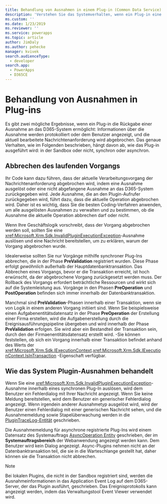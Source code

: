 ```yaml
---
title: Behandlung von Ausnahmen in einem Plug-in (Common Data Service) | Microsoft Docs
description: 'Verstehen Sie das Systemverhalten, wenn ein Plug-in eine Ausnahme an den Aufrufer zurückgibt.'
ms.custom: ''
ms.date: 1/23/2019
ms.reviewer: ''
ms.service: powerapps
ms.topic: article
author: JimDaly
ms.author: pehecke
manager: kvivek
search.audienceType:
  - developer
search.app:
  - PowerApps
  - D365CE
---
```

# <a name="handle-exceptions-in-plug-ins"></a>Behandlung von Ausnahmen in Plug-ins

Es gibt zwei mögliche Ergebnisse, wenn ein Plug-in die Rückgabe einer Ausnahme an das D365-System ermöglicht: Informationen über die Ausnahme werden protokolliert oder dem Benutzer angezeigt, und die aktuell bearbeitete Nachrichtenanforderung wird abgebrochen. Das genaue Verhalten, wie im Folgenden beschrieben, hängt davon ab, wie das Plug-in ausgeführt wird: in der Sandbox oder nicht, synchron oder asynchron.

<a name='cancelling-an-operation'></a>

## <a name="cancelling-the-current-operation"></a>Abbrechen des laufenden Vorgangs

Ihr Code kann dazu führen, dass der aktuelle Verarbeitungsvorgang der Nachrichtenanforderung abgebrochen wird, indem eine Ausnahme ausgelöst oder eine nicht abgefangene Ausnahme an das D365-System zurückgegeben wird. Jede Ausnahme, die an den Plugin-Aufrufer zurückgegeben wird, führt dazu, dass die aktuelle Operation abgebrochen wird. Daher ist es wichtig, dass Sie die besten Coding-Verfahren anwenden, um alle ausgelösten Ausnahmen zu verwalten und zu bestimmen, ob die Ausnahme die aktuelle Operation abbrechen darf oder nicht.

Wenn Ihre Geschäftslogik vorschreibt, dass der Vorgang abgebrochen werden soll, sollten Sie eine <xref:Microsoft.Xrm.Sdk.InvalidPluginExecutionException>-Ausnahme auslösen und eine Nachricht bereitstellen, um zu erklären, warum der Vorgang abgebrochen wurde.

Idealerweise sollten Sie nur Vorgänge mithilfe synchroner Plug-Ins abbrechen, die in der Phase **PreValidation** registriert wurden. Diese Phase erfolgt *gewöhnlich* außerhalb der Hauptdatenbanktransaktion. Das Abbrechen eines Vorgangs, bevor er die Transaktion erreicht, ist hoch erwünscht, da der abgebrochene Vorgang zurückgesetzt werden muss. Der Rollback des Vorgangs erfordert beträchtliche Ressourcen und wirkt sich auf die Systemleistung aus. Vorgänge in den Phasen **PreOperation** und **PostOperation** befinden sich immer innerhalb der Datenbanktransaktion.

Manchmal sind **PreValidation**-Phasen innerhalb einer Transaktion, wenn sie von Logik in einem anderen Vorgang initiiert sind. Wenn Sie beispielsweise einen Aufgabenentitätsdatensatz in der Phase **PreOperation** der Erstellung einer Firma erstellen, wird die Aufgabenerstellung durch die Ereignisausführungspipeline übergeben und wird innerhalb der Phase **PreValidation** erfolgen. Sie wird aber ein Bestandteil der Transaktion sein, durch den der Firmaenentitätsdatensatz erstellt wird. -Sie können feststellen, ob sich ein Vorgang innerhalb einer Transaktion befindet anhand des Werts der <xref:Microsoft.Xrm.Sdk.IExecutionContext>.<xref:Microsoft.Xrm.Sdk.IExecutionContext.IsInTransaction> -Eigenschaft verfügbar.

## <a name="how-the-system-handles-plug-in-exceptions"></a>Wie das System Plugin-Ausnahmen behandelt

Wenn Sie eine <xref:Microsoft.Xrm.Sdk.InvalidPluginExecutionException>-Ausnahme innerhalb eines synchronen Plug-In auslösen, wird dem Benutzer ein Fehlerdialog mit Ihrer Nachricht angezeigt. Wenn Sie keine Meldung bereitstellen, wird dem Benutzer ein generischer Fehlerdialog angezeigt. Wenn irgendein anderer Ausnahmetyp ausgelöst wird, wird der Benutzer einen Fehlerdialog mit einer generischen Nachricht sehen, und die Ausnahmemeldung sowie Stapelüberwachung werden in die [PluginTraceLog-Entität](reference/entities/plugintracelog.md) geschrieben.

Die Ausnahmemeldung für asynchrone registrierte Plug-Ins wird einem Datensatz des Systemauftrags [AsyncOperation Entity](reference/entities/asyncoperation.md) geschrieben, der im **Systemauftragsbereich** der Webanwendung angezeigt werden kann. Dem Benutzer wird kein Dialog angezeigt. Async-Plugins nehmen nicht an der Datenbanktransaktion teil, die sie in die Warteschlange gestellt hat, daher können sie die Transaktion nicht abbrechen.

> [!NOTE]
> Bei lokalen Plugins, die nicht in der Sandbox registriert sind, werden die Ausnahmeinformationen in das Application Event Log auf dem D365-Server, der das Plugin ausführt, geschrieben. Das Ereignisprotokolls kann angezeigt werden, indem das Verwaltungstool Event Viewer verwendet wird.